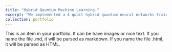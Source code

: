 ```yaml
---
title: "Hybrid Qauntum Machine Learning."
excerpt: "We implemented a 4 qubit hybrid quantum neural networks trained on solving the Flock energy of Li-H molecular compond.<br/><img src='/images/4qubitQNN.png'>"
collection: portfolio
---
```


This is an item in your portfolio. It can be have images or nice text. If you name the file .md, it will be parsed as markdown. If you name the file .html, it will be parsed as HTML. 
